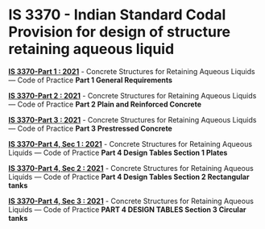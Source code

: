 # IS 3370 - Indian Standard Codal Provision for design of structure retaining aqueous liquid

**[IS 3370-Part 1 : 2021](3370_1_2021.pdf)** - Concrete Structures for Retaining Aqueous Liquids — Code of Practice **Part 1 General Requirements**

**[IS 3370-Part 2 : 2021](3370_2_2021.pdf)** - Concrete Structures for Retaining Aqueous Liquids — Code of Practice **Part 2 Plain and Reinforced Concrete**

**[IS 3370-Part 3 : 2021](3370_3_2021.pdf)** - Concrete Structures for Retaining Aqueous Liquids — Code of Practice **Part 3 Prestressed Concrete**

**[IS 3370-Part 4, Sec 1 : 2021](3370_4_1.pdf)** - Concrete Structures for Retaining Aqueous Liquids — Code of Practice **Part 4 Design Tables Section 1 Plates**

**[IS 3370-Part 4, Sec 2 : 2021]()** - Concrete Structures for Retaining Aqueous Liquids — Code of Practice **Part 4 Design Tables Section 2 Rectangular tanks**

**[IS 3370-Part 4, Sec 3 : 2021]()** - Concrete Structures for Retaining Aqueous Liquids — Code of Practice **PART 4 DESIGN TABLES Section 3 Circular tanks**
